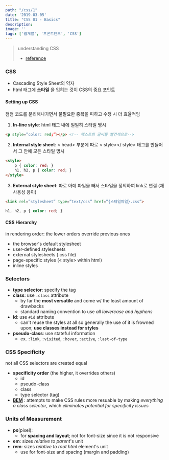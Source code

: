 ```yaml
---
path: "/css/1"
date: '2019-03-05'
title: "CSS 01 - Basics"
description: 
image: ''
tags: ['웹개발', '프론트엔드', 'CSS']
---
```

> understanding CSS
> - [reference](https://internetingishard.com/)

### CSS
- Cascading Style Sheet의 약자
- html 태그에 __스타일__ 을 입히는 것이 CSS의 중요 포인트

#### Setting up CSS
점점 코드를 분리해나가면서 불필요한 중복을 피하고 수정 시 더 효율적임
1. __In-line style__: html 태그 내에 일일히 스타일 명시
```html
<p style=”color: red;”></p> <!-- 텍스트의 글씨를 빨간색으로-->
```
2. __Internal style sheet__: < head> 부분에 따로 < style></ style> 태그를 만들어서 그 안에 모든 스타일 명시
```html
<style>
	p { color: red; }
    h1, h2, p { color: red; }
</style>
```
3. __External style sheet__: 따로 아예 파일을 빼서 스타일을 정의하여 link로 연결 (재사용성 용이)
```html
<link rel=”stylesheet” type=”text/css” href=”{스타일파일}.css”>
```
```css
h1, h2, p { color: red; }
```

#### CSS Hierarchy 
in rendering order: the lower orders override previous ones
- the browser's default stylesheet
- user-defined stylesheets
- external stylesheets (.css file)
- page-specific styles (< style> within html)
- inline styles

### Selectors
- __type selector__: specify the tag
- __class__: use `.class` attribute
    - by far the __most versatile__ and come w/ the least amount of drawbacks
    - standard naming convention to use _all lowercase and hyphens_
- __id__: use `#id` attribute
    - can't reuse the styles at all so generally the use of it is frowned upon; __use classes instead for styles__
- __pseudo-class__: use stateful information
    - ex. `:link`, `:visited`, `:hover`, `:active`, `:last-of-type`

### CSS Specificity
not all CSS selectors are created equal
- __specificity order__ (the higher, it overrides others)
    - id
    - pseudo-class
    - class
    - type selector (tag)
- [__BEM__](http://getbem.com/introduction/) : attempts to make CSS rules more resuable by making _everything a class selector_, which _eliminates potential for specificity issues_

### Units of Measurement
- __px__(pixel): 
    - for __spacing and layout__; not for font-size since it is not responsive
- __em__: sizes _relative to parent_'s unit
- __rem__: sizes _relative to root html_ element's unit
    - use for font-size and spacing (margin and padding)